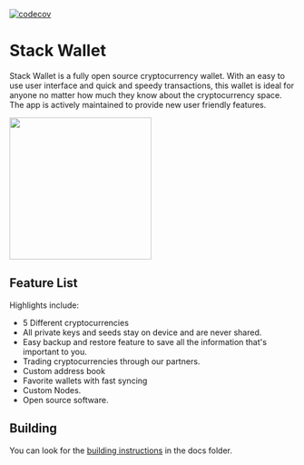 [![codecov](https://codecov.io/gh/cypherstack/stack_wallet/branch/main/graph/badge.svg?token=PM1N56UTEW)](https://codecov.io/gh/cypherstack/stack_wallet)

# Stack Wallet
Stack Wallet is a fully open source cryptocurrency wallet. With an easy to use user interface and quick and speedy transactions, this wallet is ideal for anyone no matter how much they know about the cryptocurrency space. The app is actively maintained to provide new user friendly features.

<a href="https://play.google.com/store/apps/details?id=com.cypherstack.stackwallet">
<img width="250px" src="https://play.google.com/intl/en_us/badges/static/images/badges/en_badge_web_generic.png"></img>
</a>

## Feature List

Highlights include:
- 5 Different cryptocurrencies
- All private keys and seeds stay on device and are never shared.
- Easy backup and restore feature to save all the information that's important to you.
- Trading cryptocurrencies through our partners.
- Custom address book
- Favorite wallets with fast syncing
- Custom Nodes.
- Open source software.

## Building

You can look for the [building instructions](docs/building.md) in the docs folder.